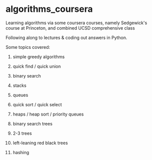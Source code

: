 # algorithms_coursera
Learning algorithms via some coursera courses, namely Sedgewick's course at Princeton, and combined UCSD comprehensive class

Following along to lectures & coding out answers in Python.

Some topics covered:

1) simple greedy algorithms

2) quick find / quick union

3) binary search

4) stacks

5) queues

6) quick sort / quick select

7) heaps / heap sort / priority queues

7) binary search trees

8) 2-3 trees

9) left-leaning red black trees

10) hashing
